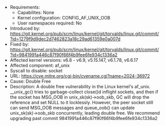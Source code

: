 - Requirements:
    - Capabilites: None
    - Kernel configuration: CONFIG_AF_UNIX_OOB
    - User namespaces required: No
- Introduced by: https://git.kernel.org/pub/scm/linux/kernel/git/torvalds/linux.git/commit/?id=1279f9d9dec2d7462823a18c29ad61359e0a007d
- Fixed by: https://git.kernel.org/pub/scm/linux/kernel/git/torvalds/linux.git/commit/?id=9841991a446c87f90f66f4b9fee6fe934c1336a2
- Affected kernel versions: v6.8 - v6.9, v5.15.147, v6.1.78, v6.6.17
- Affected component: af_unix
- Syscall to disable: socket
- URL: https://cve.mitre.org/cgi-bin/cvename.cgi?name=2024-36972
- Cause: Double Free
- Description: A double free vulnerability in the Linux kernel's af_unix. __unix_gc() tries to garbage-collect close()d inflight sockets,
and then if the socket has MSG_OOB in unix_sk(sk)->oob_skb, GC will drop the reference and set NULL to it locklessly.
However, the peer socket still can send MSG_OOB messages and queue_oob() can update unix_sk(sk)->oob_skb concurrently, leading double free.
We recommend upgrading past commit 9841991a446c87f90f66f4b9fee6fe934c1336a2
